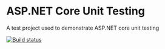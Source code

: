 # ASP.NET Core Unit Testing
A test project used to demonstrate ASP.NET core unit testing

[![Build status](https://ci.appveyor.com/api/projects/status/github/JSkimming/aspnet-core-unittesting?svg=true)](https://ci.appveyor.com/project/JSkimming/aspnet-core-unittesting "Build status")
